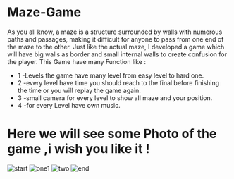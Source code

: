 # Maze-Game

As you all know, a maze is a structure surrounded by walls with numerous paths and passages, making it difficult for anyone to pass from one end of the maze to the other. Just like the actual maze, I developed a game which will have big walls as border and small internal walls to create confusion for the player. This Game have many Function like :

- 1 -Levels the game have many level from easy level to hard one.
- 2 -every level have time you should reach to the final before finishing the time or you will replay the game again.
- 3 -small camera for every level to show all maze and your position.
- 4 -for every Level have own music.
# Here we will see some Photo of the game ,i wish you like it !

![start](https://user-images.githubusercontent.com/38508098/112303915-87287480-8ca5-11eb-8806-30cf4e235dc1.PNG)
![one1](https://user-images.githubusercontent.com/38508098/112303898-8394ed80-8ca5-11eb-82f2-a407b67e182f.PNG)
![two](https://user-images.githubusercontent.com/38508098/112303929-8bed2880-8ca5-11eb-9b8b-4cb172f3f407.PNG)
![end](https://user-images.githubusercontent.com/38508098/112303883-7d9f0c80-8ca5-11eb-8502-997de670ec7a.PNG)

